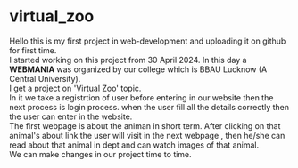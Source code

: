 # virtual_zoo
Hello this is my first project in web-development and uploading it on github for first time. <br>
I started working on this project from 30 April 2024. In this day a <b>WEBMANIA</b> was organized by our college which is BBAU Lucknow (A Central University). <br>
I get a project on 'Virtual Zoo' topic. <br>
In it we take a registrtion of user before entering in our website then the next process is login process. when the user fill all the details correctly then the user can enter 
in the website.
<br>
The first webpage is about the animan in short term. After clicking on that animal's about link the user will visit in the next webpage , then he/she can read about that 
animal in dept and can watch images of that animal. <br>
We can make changes in our project time to time.
